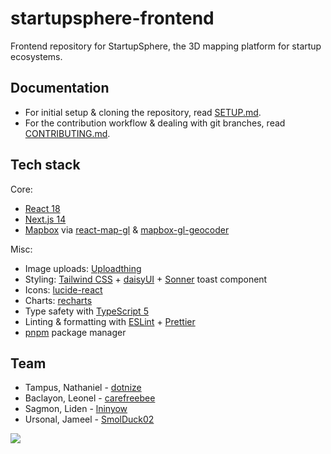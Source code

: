 # startupsphere-frontend

Frontend repository for StartupSphere, the 3D mapping platform for startup ecosystems.

## Documentation

- For initial setup & cloning the repository, read [SETUP.md](./SETUP.md).
- For the contribution workflow & dealing with git branches, read [CONTRIBUTING.md](./CONTRIBUTING.md).

## Tech stack

Core:

- [React 18](https://react.dev/)
- [Next.js 14](https://nextjs.org/docs)
- [Mapbox](https://docs.mapbox.com/mapbox-gl-js/guides/) via [react-map-gl](https://visgl.github.io/react-map-gl/) & [mapbox-gl-geocoder](https://github.com/mapbox/mapbox-gl-geocoder)

Misc:

- Image uploads: [Uploadthing](https://uploadthing.com/)
- Styling: [Tailwind CSS](https://tailwindcss.com/) + [daisyUI](https://daisyui.com/components/) + [Sonner](https://sonner.emilkowal.ski/) toast component
- Icons: [lucide-react](https://lucide.dev/)
- Charts: [recharts](https://recharts.org/en-US/api)
- Type safety with [TypeScript 5](https://www.typescriptlang.org/docs/)
- Linting & formatting with [ESLint](https://eslint.org/) + [Prettier](https://prettier.io/)
- [pnpm](https://pnpm.io/) package manager

## Team

- Tampus, Nathaniel - [dotnize](https://github.com/dotnize)
- Baclayon, Leonel - [carefreebee](https://github.com/carefreebee)
- Sagmon, Liden - [lninyow](https://github.com/lninyow)
- Ursonal, Jameel - [SmolDuck02](https://github.com/SmolDuck02)

<a href="https://github.com/mugnavo/startupsphere/graphs/contributors">
  <img src="https://contrib.rocks/image?repo=mugnavo/startupsphere" />
</a>
